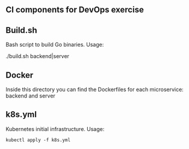 ## CI components for DevOps exercise


## Build.sh

Bash script to build Go binaries. Usage:

./build.sh backend|server


## Docker

Inside this directory you can find the Dockerfiles for each microservice: backend and server


## k8s.yml

Kubernetes initial infrastructure. Usage:

``kubectl apply -f k8s.yml``


